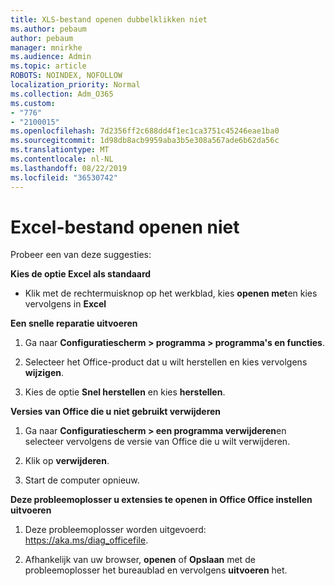 ```yaml
---
title: XLS-bestand openen dubbelklikken niet
ms.author: pebaum
author: pebaum
manager: mnirkhe
ms.audience: Admin
ms.topic: article
ROBOTS: NOINDEX, NOFOLLOW
localization_priority: Normal
ms.collection: Adm_O365
ms.custom:
- "776"
- "2100015"
ms.openlocfilehash: 7d2356ff2c688dd4f1ec1ca3751c45246eae1ba0
ms.sourcegitcommit: 1d98db8acb9959aba3b5e308a567ade6b62da56c
ms.translationtype: MT
ms.contentlocale: nl-NL
ms.lasthandoff: 08/22/2019
ms.locfileid: "36530742"
---
```

# <a name="excel-file-doesnt-open"></a>Excel-bestand openen niet

Probeer een van deze suggesties:

**Kies de optie Excel als standaard**

* Klik met de rechtermuisknop op het werkblad, kies **openen met**en kies vervolgens in **Excel**

**Een snelle reparatie uitvoeren**

1. Ga naar **Configuratiescherm > programma > programma's en functies**.

2. Selecteer het Office-product dat u wilt herstellen en kies vervolgens **wijzigen**.

3. Kies de optie **Snel herstellen** en kies **herstellen**.

**Versies van Office die u niet gebruikt verwijderen**

1. Ga naar **Configuratiescherm > een programma verwijderen**en selecteer vervolgens de versie van Office die u wilt verwijderen.

2. Klik op **verwijderen**.

3. Start de computer opnieuw.

**Deze probleemoplosser u extensies te openen in Office Office instellen uitvoeren**

1. Deze probleemoplosser worden uitgevoerd: https://aka.ms/diag_officefile.

2. Afhankelijk van uw browser, **openen** of **Opslaan** met de probleemoplosser het bureaublad en vervolgens **uitvoeren** het.
